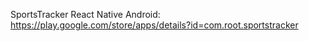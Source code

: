 SportsTracker React Native
Android: https://play.google.com/store/apps/details?id=com.root.sportstracker

